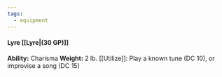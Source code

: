```yaml
---
tags:
  - equipment
---
```

####  Lyre [[Lyre|(30 GP)]]
**Ability:** Charisma **Weight:** 2 lb.
[[Utilize]]: Play a known tune (DC 10), or improvise a song (DC 15)